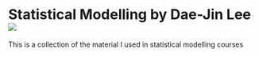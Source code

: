 # Statistical Modelling by Dae-Jin Lee        <img src="http://www.bcamath.org/public_images/logo_bcam.jpg">

This is a collection of the material I used in statistical modelling courses 
